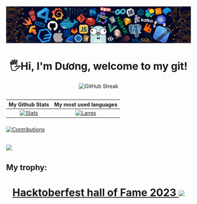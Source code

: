 <!-- <p align="center"> 
  <img src="">
</p> -->
![header](header.png)
<!-- <img src="" height=""> -->
<h1 align="center"> 
  🖐Hi, I'm Dương, welcome to my git! <height="60"> 
</h1>
  
<div align="center">  
  
![GitHub Streak](https://github-readme-streak-stats.herokuapp.com/?user=vovod&theme=radical)
</div>
<div align="center">
<table>
  
| My Github Stats             | My most used languages |
:-:|:-:
[![Stats](https://acedev003-readme-stats.vercel.app/api?username=vovod&show_icons=true&theme=radical&count_private=true&hide=issues,contribs)](https://github.com/vovod)|[![Langs](https://acedev003-readme-stats.vercel.app/api/top-langs/?username=vovod&layout=compact&theme=radical&hide=c%2b%2b)](https://github.com/vovod)
</table>
  </div>
     
###
[![Contributions](https://fabianocouto-activity-graph.vercel.app/graph/?username=vovod&theme=react-dark)](https://github.com/vovod)
 
## ![](https://komarev.com/ghpvc/?username=vovod&color=238dd9&style=flat&label=VIEWS)
## My trophy:  
<h1 align="center">
  <a href="https://www.holopin.io/hacktoberfest2023/hall/@vovod">
    Hacktoberfest hall of Fame 2023
  </a>
  <a href="https://github.com/vovod">
    <img alig src="https://github-profile-trophy.vercel.app/?username=vovod&theme=dracula"/>
  </a>
</h1>

